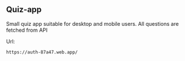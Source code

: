 ## Quiz-app

Small quiz app suitable for desktop and mobile users.
All questions are fetched from API

Url:

```sh
https://auth-87a47.web.app/
```
